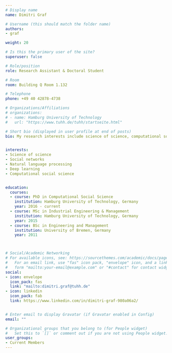 ```yaml
---
# Display name
name: Dimitri Graf

# Username (this should match the folder name)
authors:
- graf

weight: 20

# Is this the primary user of the site?
superuser: false

# Role/position
role: Research Assistant & Doctoral Student

# Room
room: Building Q Room 1.132

# Telephone
phone: +49 40 42878-4738

# Organizations/Affiliations
# organizations:
# - name: Hamburg University of Technology
#   url: "https://www.tuhh.de/tuhh/startseite.html"

# Short bio (displayed in user profile at end of posts)
bio: My research interests include science of science, computational social science and machine learning.


interests:
- Science of science
- Social networks
- Natural language processing
- Deep learning 
- Computational social science


education:
  courses:
  - course: PhD in Computational Social Science
    institution: Hamburg University of Technology, Germany
    year: 2016 - current
  - course: MSc in Industrial Engineering & Management
    institution: Hamburg University of Technology, Germany
    year: 2015
  - course: BSc in Engineering and Management
    institution: University of Bremen, Germany
    year: 2011



# Social/Academic Networking
# For available icons, see: https://sourcethemes.com/academic/docs/page-builder/#icons
#   For an email link, use "fas" icon pack, "envelope" icon, and a link in the
#   form "mailto:your-email@example.com" or "#contact" for contact widget.
social:
- icon: envelope
  icon_pack: fas
  link: "mailto:dimitri.graf@tuhh.de"
- icon: linkedin
  icon_pack: fab
  link: https://www.linkedin.com/in/dimitri-graf-980a06a2/


# Enter email to display Gravatar (if Gravatar enabled in Config)
email: ""

# Organizational groups that you belong to (for People widget)
#   Set this to `[]` or comment out if you are not using People widget.
user_groups:
- Current Members
---
```

